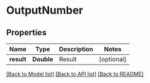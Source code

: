 # OutputNumber

## Properties
Name | Type | Description | Notes
------------ | ------------- | ------------- | -------------
**result** | **Double** | Result | [optional] 

[[Back to Model list]](../README.md#documentation-for-models) [[Back to API list]](../README.md#documentation-for-api-endpoints) [[Back to README]](../README.md)


